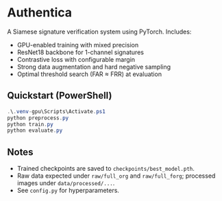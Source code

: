 # Authentica

A Siamese signature verification system using PyTorch. Includes:

- GPU-enabled training with mixed precision
- ResNet18 backbone for 1-channel signatures
- Contrastive loss with configurable margin
- Strong data augmentation and hard negative sampling
- Optimal threshold search (FAR ≈ FRR) at evaluation

## Quickstart (PowerShell)

```powershell
.\.venv-gpu\Scripts\Activate.ps1
python preprocess.py
python train.py
python evaluate.py
```

## Notes
- Trained checkpoints are saved to `checkpoints/best_model.pth`.
- Raw data expected under `raw/full_org` and `raw/full_forg`; processed images under `data/processed/...`.
- See `config.py` for hyperparameters.
